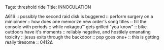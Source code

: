 Tags: threshold ride 
Title: INNOCULATION
  
∆616 :: possibly the second raid disk is buggered :: perform surgery on a minipinner :: how does one memorize new order's song titles :: fill the console with periods :: while nokagou™ gets grilled "you know" :: bike outdoors have it's moments :: reliably negative, and hostilely emanating toxicity :: jesus exits through the backdoor ::  pop goes one+ :: this is getting really tiresome :: 0412∆